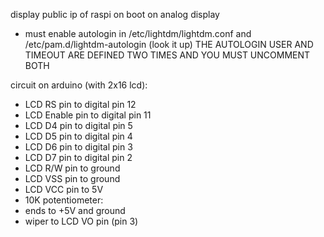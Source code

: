 display public ip of raspi on boot on analog display

* must enable autologin in /etc/lightdm/lightdm.conf and 
/etc/pam.d/lightdm-autologin (look it up) THE AUTOLOGIN USER AND TIMEOUT ARE 
DEFINED TWO TIMES AND YOU MUST 
UNCOMMENT BOTH


circuit on arduino (with 2x16 lcd): 
 * LCD RS pin to digital pin 12
 * LCD Enable pin to digital pin 11
 * LCD D4 pin to digital pin 5
 * LCD D5 pin to digital pin 4
 * LCD D6 pin to digital pin 3
 * LCD D7 pin to digital pin 2
 * LCD R/W pin to ground
 * LCD VSS pin to ground
 * LCD VCC pin to 5V
 * 10K potentiometer:
  * ends to +5V and ground
  * wiper to LCD VO pin (pin 3)
